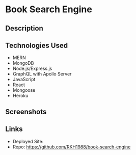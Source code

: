 # Book Search Engine

## Description

## Technologies Used
- MERN
- MongoDB
- Node.js/Express.js
- GraphQL with Apollo Server
- JavaScript
- React
- Mongoose
- Heroku

## Screenshots

## Links
- Deployed Site: 
- Repo: https://github.com/RKH1988/book-search-engine